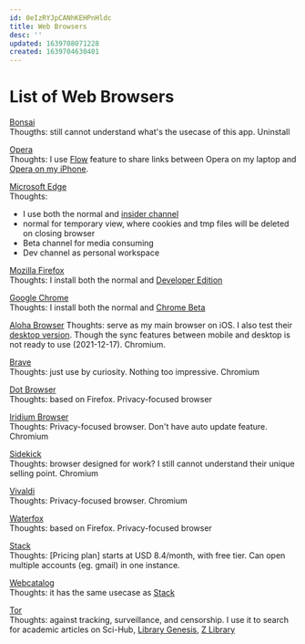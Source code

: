 ```yaml
---
id: 0eIzRYJpCANhKEHPnHldc
title: Web Browsers
desc: ''
updated: 1639708071228
created: 1639704630401
---
```

# List of Web Browsers

[Bonsai](https://bonsaibrowser.com/)  
Thougths: still cannot understand what's the usecase of this app. Uninstall

[Opera](https://www.opera.com/)  
Thoughts: I use [Flow](https://www.opera.com/features/flow) feature to share links between Opera on my laptop and [Opera on my iPhone](https://apps.apple.com/app/id1411869974).

[Microsoft Edge](https://www.microsoft.com/en-us/edge)  
Thoughts: 
- I use both the normal and [insider channel](https://www.microsoftedgeinsider.com/en-us/download/)
- normal for temporary view, where cookies and tmp files will be deleted on closing browser
- Beta channel for media consuming
- Dev channel as personal workspace

[Mozilla Firefox](https://www.mozilla.org/en-US/firefox/new/)  
Thoughts: I install both the normal and [Developer Edition](https://www.mozilla.org/en-US/firefox/developer/)

[Google Chrome](https://www.google.com/chrome/)  
Thoughts: I install both the normal and [Chrome Beta](https://www.google.com/chrome/beta/)

[Aloha Browser](https://alohabrowser.com/)
Thoughts: serve as my main browser on iOS. I also test their [desktop version](https://alohabrowser.com/pc/). Though the sync features between mobile and desktop is not ready to use (2021-12-17). Chromium.

[Brave](https://brave.com/)  
Thoughts: just use by curiosity. Nothing too impressive. Chromium

[Dot Browser](https://www.dothq.co/en)  
Thoughts: based on Firefox. Privacy-focused browser

[Iridium Browser](https://iridiumbrowser.de/)  
Thoughts: Privacy-focused browser. Don't have auto update feature. Chromium

[Sidekick](https://www.meetsidekick.com/)  
Thoughts: browser designed for work? I still cannot understand their unique selling point. Chromium

[Vivaldi](https://vivaldi.com/)  
Thoughts: Privacy-focused browser. Chromium

[Waterfox](https://www.waterfox.net/)  
Thoughts: based on Firefox. Privacy-focused browser

[Stack](https://stackbrowser.com/)  
Thoughts: [Pricing plan] starts at USD 8.4/month, with free tier. Can open multiple accounts (eg. gmail) in one instance.

[Webcatalog](https://webcatalog.io/webcatalog/)  
Thoughts: it has the same usecase as [Stack](https://stackbrowser.com/)

[Tor](https://www.torproject.org/download/)  
Thoughts: against tracking, surveillance, and censorship. I use it to search for academic articles on Sci-Hub, [Library Genesis](http://libgen.li/), [Z Library](https://z-lib.org/)